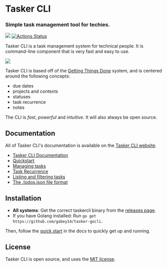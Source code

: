 # Tasker CLI

### Simple task management tool for techies.

[![](https://goreportcard.com/badge/github.com/gabey14/tasker-gocli)](https://goreportcard.com/report/github.com/gabey14/tasker-gocli)
[![Actions Status](https://github.com/ultralist/ultralist/workflows/Go/badge.svg)](https://github.com/ultralist/ultralist/actions)

Tasker CLI is a task management system for technical people. It is command-line component that is very fast and easy to use.

[![](https://i.imgur.com/73UxNoe.png)](https://sites.google.com/view/tasker-cli/manualfeatures)

Tasker CLI is based off of the [Getting Things Done][gtd] system, and is centered around the following concepts:

- due dates
- projects and contexts
- statuses
- task recurrence
- notes

The CLI is _fast_, _powerful_ and _intuitive_. It will also always be open source.

## Documentation

All of Tasker CLI's documentation is available on the [Tasker CLI website](https://sites.google.com/view/tasker-cli/manualfeatures).

- [Tasker CLI Documentation](https://sites.google.com/view/tasker-cli/home)
- [Quickstart](https://sites.google.com/view/tasker-cli/manualfeatures)
- [Managing tasks](https://sites.google.com/view/tasker-cli/manualfeatures/managing-the-tasks)
- [Task Recurrence](https://sites.google.com/view/tasker-cli/manualfeatures/task-recurrence)
- [Listing and filtering tasks](https://sites.google.com/view/tasker-cli/manualfeatures/showinglisting-the-tasks)
- [The .todos.json file format](https://sites.google.com/view/tasker-cli/manualfeatures/managing-the-tasks)

## Installation

- **All systems**: Get the correct taskercli binary from the [releases page](https://github.com/gabey14/tasker-gocli/releases).
- If you have Golang installed: Run `go get https://github.com/gabey14/tasker-gocli`.

Then, follow the [quick start](https://sites.google.com/view/tasker-cli/manualfeatures) in the docs to quickly get up and running.

## License

Tasker CLI is open source, and uses the [MIT license](https://github.com/gabey14/tasker-gocli/LICENSE.md).

[gtd]: http://lifehacker.com/productivity-101-a-primer-to-the-getting-things-done-1551880955
